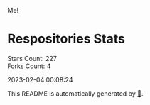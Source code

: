 Me!

# Respositories Stats
Stars Count: 227  
Forks Count: 4

2023-02-04 00:08:24  

This README is automatically generated by [🐰](https://github.com/rnitta/rnitta).
